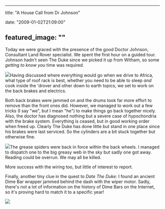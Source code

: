 
---
title: "A House Call from Dr Johnson"

date: "2009-01-02T21:09:00"

featured_image: ""
---


Today we were graced with the presence of the good Doctor Johnson, Consultant Land Rover specialist.  We spent the first hour on a guided tour.  Johnson hadn't seen The Duke since we picked it up from Witham, so some <span style="font-style: italic;">getting to know you</span> time was required.

<a href="http://danandtheduke.co.uk/uploaded_images/IMG_5788-781121.JPG"><img src="http://danandtheduke.co.uk/uploaded_images/IMG_5788-781039.JPG"/></a>Having discussed where everything would go when we drive to Africa, what type of roof rack is best, whether you need to be able to sleep <span style="font-style: italic;">and</span> cook inside the 'drover and other down to earth topics, we set to work on the back brakes and electrics.

Both back brakes were jammed on and the drums took far more effort to remove than the front ones did.  However, we managed to work out a few tricks (I say "we", but I mean "he") to make things go back together nicely.  Also, the doctor has diagnosed nothing but a severe case of hypochondria with the brake system.  Everything is ceased, but in good working order when freed up.  Clearly The Duke has done little but stand in one place since his brakes were last serviced.  So the cylinders are a bit stuck together but otherwise fine.

<a href="http://danandtheduke.co.uk/uploaded_images/IMG_5783-728277.JPG"><img src="http://danandtheduke.co.uk/uploaded_images/IMG_5783-728202.JPG"/></a>The grease spiders were back in force within the back wheels.  I managed to dispatch one to the big greasy web in the sky but sadly one got away.  Reading could be overrun.  We may all be killed.

More success with the wiring too, but little of interest to report.

Finally, another tiny clue in the quest to <span style="font-style: italic;">Date The Duke</span>:  I found an ancient Dime Bar wrapper jammed behind the dash with the wiper motor.  Sadly, there's not a lot of information on the history of Dime Bars on the Internet, so it's proving hard to match it to a specific year!

<a href="http://danandtheduke.co.uk/uploaded_images/IMG_5808-787508.JPG"><img src="http://danandtheduke.co.uk/uploaded_images/IMG_5808-787498.JPG"/></a>